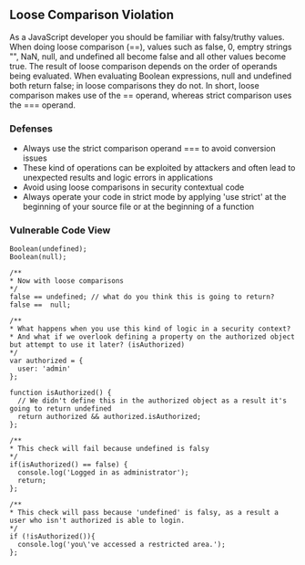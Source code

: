 ## Loose Comparison Violation
As a JavaScript developer you should be familiar with falsy/truthy values. When doing loose comparison (==), values such as false, 0, emptry strings "", NaN, null, and undefined all become false and all other values become true. The result of loose comparison depends on the order of operands being evaluated. When evaluating Boolean expressions, null and undefined both return false; in loose comparisons they do not. In short, loose comparison makes use of the == operand, whereas strict comparison uses the === operand.


### Defenses
- Always use the strict comparison operand === to avoid conversion issues
- These kind of operations can be exploited by attackers and often lead to unexpected results and logic errors in applications
- Avoid using loose comparisons in security contextual code
- Always operate your code in strict mode by applying 'use strict' at the beginning of your source file or at the beginning of a function

### Vulnerable Code View
```
Boolean(undefined);
Boolean(null);

/**
* Now with loose comparisons
*/
false == undefined; // what do you think this is going to return?
false ==  null;

/**
* What happens when you use this kind of logic in a security context?
* And what if we overlook defining a property on the authorized object but attempt to use it later? (isAuthorized)
*/
var authorized = {
  user: 'admin'
};

function isAuthorized() {
  // We didn't define this in the authorized object as a result it's going to return undefined
  return authorized && authorized.isAuthorized;
};

/**
* This check will fail because undefined is falsy
*/
if(isAuthorized() == false) {
  console.log('Logged in as administrator');
  return;
};

/**
* This check will pass because 'undefined' is falsy, as a result a user who isn't authorized is able to login.
*/
if (!isAuthorized()){
  console.log('you\'ve accessed a restricted area.');
};

```
